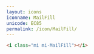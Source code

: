 ```yaml
---
layout: icons
iconname: MailFill
unicode: EC85
permalink: /icon/MailFill/
---
```


``` html
<i class="mi mi-MailFill"></i>
```
